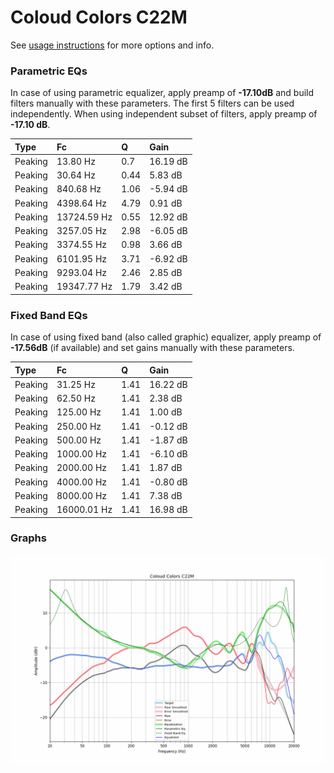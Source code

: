 # Coloud Colors C22M
See [usage instructions](https://github.com/jaakkopasanen/AutoEq#usage) for more options and info.

### Parametric EQs
In case of using parametric equalizer, apply preamp of **-17.10dB** and build filters manually
with these parameters. The first 5 filters can be used independently.
When using independent subset of filters, apply preamp of **-17.10 dB**.

| Type    | Fc          |    Q | Gain     |
|:--------|:------------|:-----|:---------|
| Peaking | 13.80 Hz    | 0.7  | 16.19 dB |
| Peaking | 30.64 Hz    | 0.44 | 5.83 dB  |
| Peaking | 840.68 Hz   | 1.06 | -5.94 dB |
| Peaking | 4398.64 Hz  | 4.79 | 0.91 dB  |
| Peaking | 13724.59 Hz | 0.55 | 12.92 dB |
| Peaking | 3257.05 Hz  | 2.98 | -6.05 dB |
| Peaking | 3374.55 Hz  | 0.98 | 3.66 dB  |
| Peaking | 6101.95 Hz  | 3.71 | -6.92 dB |
| Peaking | 9293.04 Hz  | 2.46 | 2.85 dB  |
| Peaking | 19347.77 Hz | 1.79 | 3.42 dB  |

### Fixed Band EQs
In case of using fixed band (also called graphic) equalizer, apply preamp of **-17.56dB**
(if available) and set gains manually with these parameters.

| Type    | Fc          |    Q | Gain     |
|:--------|:------------|:-----|:---------|
| Peaking | 31.25 Hz    | 1.41 | 16.22 dB |
| Peaking | 62.50 Hz    | 1.41 | 2.38 dB  |
| Peaking | 125.00 Hz   | 1.41 | 1.00 dB  |
| Peaking | 250.00 Hz   | 1.41 | -0.12 dB |
| Peaking | 500.00 Hz   | 1.41 | -1.87 dB |
| Peaking | 1000.00 Hz  | 1.41 | -6.10 dB |
| Peaking | 2000.00 Hz  | 1.41 | 1.87 dB  |
| Peaking | 4000.00 Hz  | 1.41 | -0.80 dB |
| Peaking | 8000.00 Hz  | 1.41 | 7.38 dB  |
| Peaking | 16000.01 Hz | 1.41 | 16.98 dB |

### Graphs
![](./Coloud%20Colors%20C22M.png)